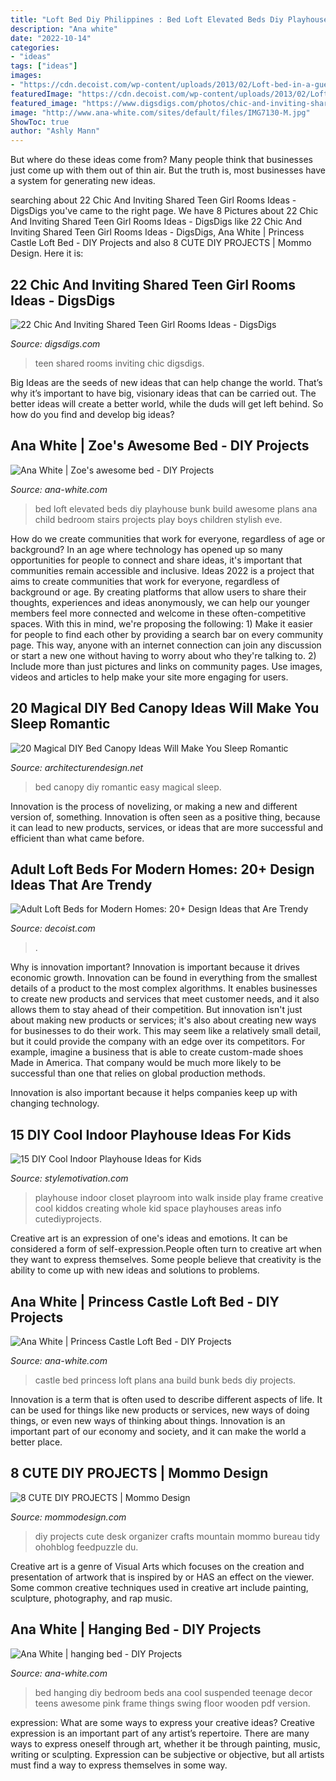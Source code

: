 ```yaml
---
title: "Loft Bed Diy Philippines : Bed Loft Elevated Beds Diy Playhouse Bunk Build Awesome Plans Ana Child Bedroom Stairs Projects Play Boys Children Stylish Eve"
description: "Ana white"
date: "2022-10-14"
categories:
- "ideas"
tags: ["ideas"]
images:
- "https://cdn.decoist.com/wp-content/uploads/2013/02/Loft-bed-in-a-guest-room-and-office.jpg"
featuredImage: "https://cdn.decoist.com/wp-content/uploads/2013/02/Loft-bed-in-a-guest-room-and-office.jpg"
featured_image: "https://www.digsdigs.com/photos/chic-and-inviting-shared-teen-girl-rooms-ideas-11.jpg"
image: "http://www.ana-white.com/sites/default/files/IMG7130-M.jpg"
ShowToc: true
author: "Ashly Mann"
---
```



But where do these ideas come from? Many people think that businesses just come up with them out of thin air. But the truth is, most businesses have a system for generating new ideas.

	

		
searching about 22 Chic And Inviting Shared Teen Girl Rooms Ideas - DigsDigs you've came to the right page. We have 8 Pictures about 22 Chic And Inviting Shared Teen Girl Rooms Ideas - DigsDigs like 22 Chic And Inviting Shared Teen Girl Rooms Ideas - DigsDigs, Ana White | Princess Castle Loft Bed - DIY Projects and also 8 CUTE DIY PROJECTS | Mommo Design. Here it is:
		
    
## 22 Chic And Inviting Shared Teen Girl Rooms Ideas - DigsDigs

<img loading=lazy src="https://www.digsdigs.com/photos/chic-and-inviting-shared-teen-girl-rooms-ideas-11.jpg" onerror="this.onerror=null;this.src='https://tse3.mm.bing.net/th?id=OIP.FbbFW2VVomJEEsWn5xfJmgHaLH&amp;pid=15.1';" alt="22 Chic And Inviting Shared Teen Girl Rooms Ideas - DigsDigs">

_Source: digsdigs.com_

>teen shared rooms inviting chic digsdigs. 

	

Big Ideas are the seeds of new ideas that can help change the world. That’s why it’s important to have big, visionary ideas that can be carried out. The better ideas will create a better world, while the duds will get left behind. So how do you find and develop big ideas?

    
## Ana White | Zoe&#039;s Awesome Bed - DIY Projects

<img loading=lazy src="http://www.ana-white.com/sites/default/files/IMG7130-M.jpg" onerror="this.onerror=null;this.src='https://tse3.mm.bing.net/th?id=OIP.Tluu3BOpuIBelwe9Sd7gRwHaE8&amp;pid=15.1';" alt="Ana White | Zoe&#039;s awesome bed - DIY Projects">

_Source: ana-white.com_

>bed loft elevated beds diy playhouse bunk build awesome plans ana child bedroom stairs projects play boys children stylish eve. 

	

How do we create communities that work for everyone, regardless of age or background?
In an age where technology has opened up so many opportunities for people to connect and share ideas, it's important that communities remain accessible and inclusive. Ideas 2022 is a project that aims to create communities that work for everyone, regardless of background or age. By creating platforms that allow users to share their thoughts, experiences and ideas anonymously, we can help our younger members feel more connected and welcome in these often-competitive spaces. With this in mind, we're proposing the following: 1) Make it easier for people to find each other by providing a search bar on every community page. This way, anyone with an internet connection can join any discussion or start a new one without having to worry about who they're talking to. 2) Include more than just pictures and links on community pages. Use images, videos and articles to help make your site more engaging for users.

    
## 20 Magical DIY Bed Canopy Ideas Will Make You Sleep Romantic

<img loading=lazy src="https://cdn.architecturendesign.net/wp-content/uploads/2015/07/AD-DIY-Bed-Canopy-17.jpg" onerror="this.onerror=null;this.src='https://tse4.mm.bing.net/th?id=OIP.SJIxJWul90I5qUNMYsM07QHaLH&amp;pid=15.1';" alt="20 Magical DIY Bed Canopy Ideas Will Make You Sleep Romantic">

_Source: architecturendesign.net_

>bed canopy diy romantic easy magical sleep. 

	

Innovation is the process of novelizing, or making a new and different version of, something. Innovation is often seen as a positive thing, because it can lead to new products, services, or ideas that are more successful and efficient than what came before.

    
## Adult Loft Beds For Modern Homes: 20+ Design Ideas That Are Trendy

<img loading=lazy src="https://cdn.decoist.com/wp-content/uploads/2013/02/Loft-bed-in-a-guest-room-and-office.jpg" onerror="this.onerror=null;this.src='https://tse4.mm.bing.net/th?id=OIP.xeoN89TWjSYrxbb2uBYZqQHaF0&amp;pid=15.1';" alt="Adult Loft Beds for Modern Homes: 20+ Design Ideas that Are Trendy">

_Source: decoist.com_

>. 

	

Why is innovation important?
Innovation is important because it drives economic growth. Innovation can be found in everything from the smallest details of a product to the most complex algorithms. It enables businesses to create new products and services that meet customer needs, and it also allows them to stay ahead of their competition.
But innovation isn't just about making new products or services; it's also about creating new ways for businesses to do their work. This may seem like a relatively small detail, but it could provide the company with an edge over its competitors. For example, imagine a business that is able to create custom-made shoes Made in America. That company would be much more likely to be successful than one that relies on global production methods.

Innovation is also important because it helps companies keep up with changing technology.

    
## 15 DIY Cool Indoor Playhouse Ideas For Kids

<img loading=lazy src="https://stylemotivation.com/wp-content/uploads/2020/02/Walk-in-Closet-into-Playhouse.jpg" onerror="this.onerror=null;this.src='https://tse2.mm.bing.net/th?id=OIP.tAqGppktuzf05H3WCGZpVwHaNK&amp;pid=15.1';" alt="15 DIY Cool Indoor Playhouse Ideas for Kids">

_Source: stylemotivation.com_

>playhouse indoor closet playroom into walk inside play frame creative cool kiddos creating whole kid space playhouses areas info cutediyprojects. 

	

Creative art is an expression of one's ideas and emotions. It can be considered a form of self-expression.People often turn to creative art when they want to express themselves. Some people believe that creativity is the ability to come up with new ideas and solutions to problems.

    
## Ana White | Princess Castle Loft Bed - DIY Projects

<img loading=lazy src="http://www.ana-white.com/sites/default/files/3154837727_1385390783.jpg" onerror="this.onerror=null;this.src='https://tse4.mm.bing.net/th?id=OIP.CohuxopUo4a-i75i9t7URwHaFj&amp;pid=15.1';" alt="Ana White | Princess Castle Loft Bed - DIY Projects">

_Source: ana-white.com_

>castle bed princess loft plans ana build bunk beds diy projects. 

	

Innovation is a term that is often used to describe different aspects of life. It can be used for things like new products or services, new ways of doing things, or even new ways of thinking about things. Innovation is an important part of our economy and society, and it can make the world a better place.

    
## 8 CUTE DIY PROJECTS | Mommo Design

<img loading=lazy src="http://www.mommodesign.com/sites/default/files/styles/full_width/public/images/gallery/789/montagna.jpg?itok=by41uUYk" onerror="this.onerror=null;this.src='https://tse3.mm.bing.net/th?id=OIP.ssTujGoZ1CS0owQdDsHsSQHaKb&amp;pid=15.1';" alt="8 CUTE DIY PROJECTS | Mommo Design">

_Source: mommodesign.com_

>diy projects cute desk organizer crafts mountain mommo bureau tidy ohohblog feedpuzzle du. 

	

Creative art is a genre of Visual Arts which focuses on the creation and presentation of artwork that is inspired by or HAS an effect on the viewer. Some common creative techniques used in creative art include painting, sculpture, photography, and rap music.

    
## Ana White | Hanging Bed - DIY Projects

<img loading=lazy src="http://www.ana-white.com/sites/default/files/IMG_4886.JPG" onerror="this.onerror=null;this.src='https://tse1.mm.bing.net/th?id=OIP.1BJzEnP68le4jhxAB32PMwHaJ4&amp;pid=15.1';" alt="Ana White | hanging bed - DIY Projects">

_Source: ana-white.com_

>bed hanging diy bedroom beds ana cool suspended teenage decor teens awesome pink frame things swing floor wooden pdf version. 

	

expression: What are some ways to express your creative ideas?
Creative expression is an important part of any artist’s repertoire. There are many ways to express oneself through art, whether it be through painting, music, writing or sculpting. Expression can be subjective or objective, but all artists must find a way to express themselves in some way.


